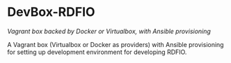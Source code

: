 # DevBox-RDFIO
*Vagrant box backed by Docker or Virtualbox, with Ansible provisioning*

A Vagrant box (Virtualbox or Docker as providers) with Ansible provisioning
for setting up development environment for developing RDFIO.
